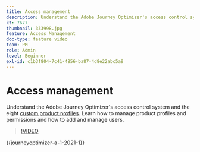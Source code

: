 ```yaml
---
title: Access management
description: Understand the Adobe Journey Optimizer's access control system and the eight custom product profiles. Learn how to manage product profiles and permissions and how to add and manage users.
kt: 7677
thumbnail: 333998.jpg
feature: Access Management
doc-type: feature video
team: PM
role: Admin
level: Beginner
exl-id: c1b3f804-7c41-4856-ba87-4d8e22abc5a9
---
```

# Access management

Understand the Adobe Journey Optimizer's access control system and the eight [custom product profiles](https://experienceleague.adobe.com/docs/journey-optimizer/using/administration/ootb-product-profiles.html). Learn how to manage product profiles and permissions and how to add and manage users.

>[!VIDEO](https://video.tv.adobe.com/v/333998?quality=12&learn=on)

{{journeyoptimizer-a-1-2021-1}}
